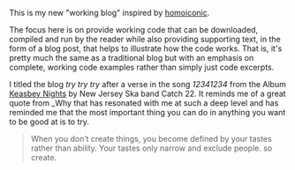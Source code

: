 This is my new "working blog" inspired by [homoiconic](https://github.com/raganwald/homoiconic).

The focus here is on provide working code that can be downloaded, compiled and run by the reader while also providing supporting text, in the form of a blog post, that helps to illustrate how the code works.  That is, it's pretty much the same as a traditional blog but with an emphasis on complete, working code examples rather than simply just code excerpts.

I titled the blog _try try try_ after a verse in the song _12341234_ from the Album [Keasbey Nights](http://www.amazon.com/Keasbey-Nights-Catch-22/dp/B000005ZFF/ref=sr_1_1?s=music&ie=UTF8&qid=1301883715&sr=1-1) by New Jersey Ska band Catch 22.  It reminds me of a great quote from \_Why that has resonated with me at such a deep level and has reminded me that the most important thing you can do in anything you want to be good at is to try.

> When you don’t create things, you become defined by your tastes rather than ability. Your tastes only narrow and exclude people. so create.
